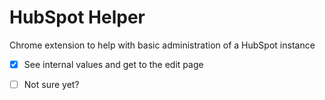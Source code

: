 # HubSpot Helper
Chrome extension to help with basic administration of a HubSpot instance

- [x] See internal values and get to the edit page
- [ ] Not sure yet?
 